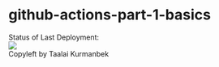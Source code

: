 # github-actions-part-1-basics
Status of Last Deployment:<br>
<img src="https://github.com/Taalai17/github-actions-part-1-basics/workflows/My-GitHubActions-Basics/badge.svg?branch=master"><br>
Copyleft by Taalai Kurmanbek
